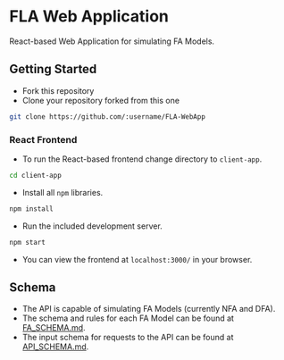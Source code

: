 # FLA Web Application

React-based Web Application for simulating FA Models.

## Getting Started

* Fork this repository
* Clone your repository forked from this one

```bash
git clone https://github.com/:username/FLA-WebApp
```

### React Frontend

* To run the React-based frontend change directory to `client-app`.

```bash
cd client-app
```

* Install all `npm` libraries.

```bash
npm install
```

* Run the included development server.

```bash
npm start
```

* You can view the frontend at `localhost:3000/` in your browser.

## Schema

* The API is capable of simulating FA Models (currently NFA and DFA).
* The schema and rules for each FA Model can be found at [FA_SCHEMA.md](https://github.com/rushilrai/FLA-WebApp/blob/master/FA_SCHEMA.md).
* The input schema for requests to the API can be found at [API_SCHEMA.md](https://github.com/mihirs16/fla-webapp-backend/blob/master/API_SCHEMA.md).
